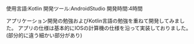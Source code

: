 使用言語:Kotlin
開発ツール:AndroidStudio
開発時間:4時間

アプリケーション開発の勉強およびKotlin言語の勉強を重ねて開発してみました。
アプリの仕様は基本的にIOSの計算機の仕様を沿って実装しておりました。(部分的に違う細かい部分があり)
